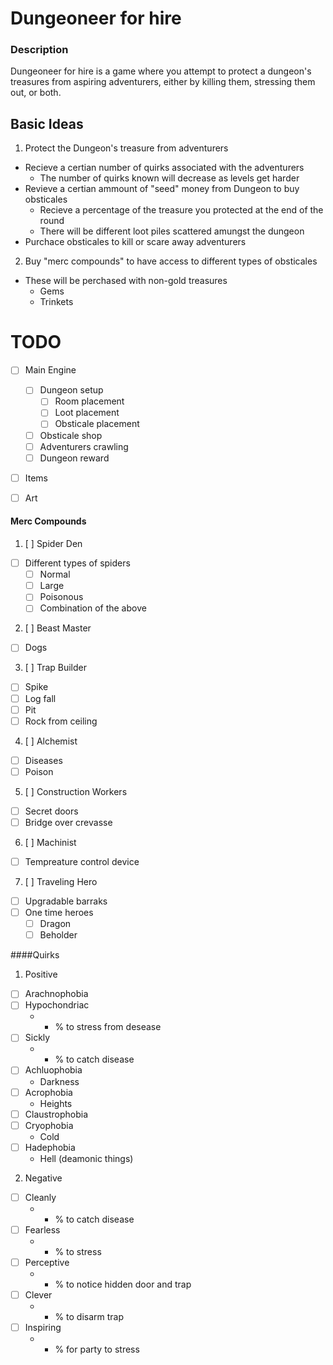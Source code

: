 # Dungeoneer for hire
### Description
Dungeoneer for hire is a game where you attempt to protect a dungeon's treasures from aspiring adventurers, either by killing them, stressing them out, or both.

Basic Ideas
------------
1. Protect the Dungeon's treasure from adventurers
  * Recieve a certian number of quirks associated with the adventurers 
    * The number of quirks known will decrease as levels get harder
  * Revieve a certian ammount of "seed" money from Dungeon to buy obsticales
    * Recieve a percentage of the treasure you protected at the end of the round
    * There will be different loot piles scattered amungst the dungeon
  * Purchace obsticales to kill or scare away adventurers
2. Buy "merc compounds" to have access to different types of obsticales
  * These will be perchased with non-gold treasures
    * Gems
    * Trinkets

TODO
====
- [ ] Main Engine
  * [ ] Dungeon setup
    * [ ] Room placement
    * [ ] Loot placement
    * [ ] Obsticale placement
  * [ ] Obsticale shop
  * [ ] Adventurers crawling
  * [ ] Dungeon reward
- [ ] Items
- [ ] Art


#### Merc Compounds
1. [ ] Spider Den
  * [ ] Different types of spiders
    * [ ] Normal
    * [ ] Large
    * [ ] Poisonous
    * [ ] Combination of the above
2. [ ] Beast Master
  * [ ] Dogs
3. [ ] Trap Builder
  * [ ] Spike
  * [ ] Log fall
  * [ ] Pit
  * [ ] Rock from ceiling 
4. [ ] Alchemist
  * [ ] Diseases
  * [ ] Poison
5. [ ] Construction Workers
  * [ ] Secret doors
  * [ ] Bridge over crevasse
6. [ ] Machinist
  * [ ] Tempreature control device
7. [ ] Traveling Hero
  * [ ] Upgradable barraks
  * [ ] One time heroes
    * [ ] Dragon
    * [ ] Beholder

####Quirks
1. Positive
  * [ ] Arachnophobia
  * [ ] Hypochondriac
    * + % to stress from desease
  * [ ] Sickly
    * + % to catch disease
  * [ ] Achluophobia
    * Darkness
  * [ ] Acrophobia
    * Heights
  * [ ] Claustrophobia
  * [ ] Cryophobia
    * Cold
  * [ ] Hadephobia
    * Hell (deamonic things)
2. Negative
  * [ ] Cleanly
    * - % to catch disease
  * [ ] Fearless
    * - % to stress
  * [ ] Perceptive
    * + % to notice hidden door and trap
  * [ ] Clever
    * + % to disarm trap
  * [ ] Inspiring
    * - % for party to stress
